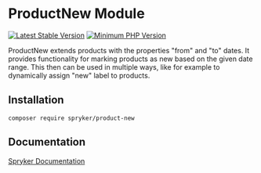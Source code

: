 # ProductNew Module
[![Latest Stable Version](https://poser.pugx.org/spryker/product-new/v/stable.svg)](https://packagist.org/packages/spryker/product-new)
[![Minimum PHP Version](https://img.shields.io/badge/php-%3E%3D%208.1-8892BF.svg)](https://php.net/)

ProductNew extends products with the properties "from" and "to" dates. It provides functionality for marking products as new based on the given date range. This then can be used in multiple ways, like for example to dynamically assign "new" label to products.

## Installation

```
composer require spryker/product-new
```

## Documentation

[Spryker Documentation](https://docs.spryker.com)
